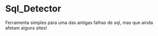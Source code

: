 # Sql_Detector
Ferramenta simples para uma das antigas falhas de sql, mas que ainda afetam alguns sites!
